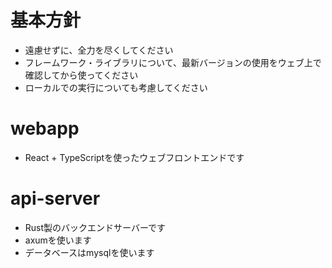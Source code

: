 # 基本方針
- 遠慮せずに、全力を尽くしてください
- フレームワーク・ライブラリについて、最新バージョンの使用をウェブ上で確認してから使ってください
- ローカルでの実行についても考慮してください

# webapp
- React + TypeScriptを使ったウェブフロントエンドです

# api-server
- Rust製のバックエンドサーバーです
- axumを使います
- データベースはmysqlを使います
